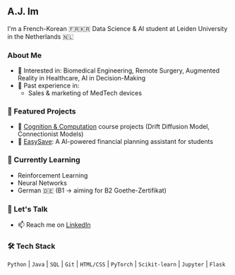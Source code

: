 ## A.J. Im

I'm a French-Korean 🇫🇷🇰🇷 Data Science & AI student at Leiden University in the Netherlands 🇳🇱

### About Me
- 🔬 Interested in: Biomedical Engineering, Remote Surgery, Augmented Reality in Healthcare, AI in Decision-Making
- 💼 Past experience in:
  - Sales & marketing of MedTech devices

### 🚀 Featured Projects
- 🧠 [Cognition & Computation](https://github.com/joonhaim/Cognition-and-Computation) course projects (Drift Diffusion Model, Connectionist Models)
- 🧾 [EasySave](https://github.com/joonhaim/EasySave): A AI-powered financial planning assistant for students

### 🌱 Currently Learning
- Reinforcement Learning
- Neural Networks
- German 🇩🇪 (B1 → aiming for B2 Goethe-Zertifikat)

### 💬 Let's Talk
- 📫 Reach me on [LinkedIn](https://www.linkedin.com/in/joonhaim) 

### 🛠️ Tech Stack
`Python` | `Java` | `SQL` | `Git` | `HTML/CSS` | `PyTorch` | `Scikit-learn` | `Jupyter` | `Flask`

